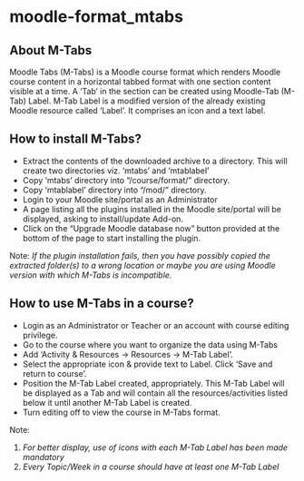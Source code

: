 moodle-format_mtabs
==========================
## About M-Tabs ##
Moodle Tabs (M-Tabs) is a Moodle course format which renders Moodle course content in a horizontal tabbed format with one section content visible at a time. A ‘Tab’ in the section can be created using Moodle-Tab (M-Tab) Label. M-Tab Label is a modified version of the already existing Moodle resource called ‘Label’. It comprises an icon and a text label.

## How to install M-Tabs? ##
- Extract the contents of the downloaded archive to a directory. This will create two directories viz. ‘mtabs’ and ‘mtablabel’
- Copy ‘mtabs’ directory into “<moodle directory>/course/format/” directory.
- Copy ‘mtablabel’ directory into “<moodle directory>/mod/” directory.
- Login to your Moodle site/portal as an Administrator
- A page listing all the plugins installed in the Moodle site/portal will be displayed, asking to install/update Add-on.
- Click on the “Upgrade Moodle database now” button provided at the bottom of the page to start installing the plugin.

Note: *If the plugin installation fails, then you have possibly copied the extracted folder(s) to a wrong location or maybe you are using Moodle version with which M-Tabs is incompatible.*

## How to use M-Tabs in a course? ##
- Login as an Administrator or Teacher or an account with course editing privilege.
- Go to the course where you want to organize the data using M-Tabs
- Add ‘Activity & Resources -> Resources -> M-Tab Label’.
- Select the appropriate icon & provide text to Label. Click ‘Save and return to course’.
- Position the M-Tab Label created, appropriately. This M-Tab Label will be displayed as a Tab and will contain all the resources/activities listed below it until another M-Tab Label is created.
- Turn editing off to view the course in M-Tabs format.

Note:<br/>
1. *For better display, use of icons with each M-Tab Label has been made mandatory*<br/>
2. *Every Topic/Week in a course should have at least one M-Tab Label*


